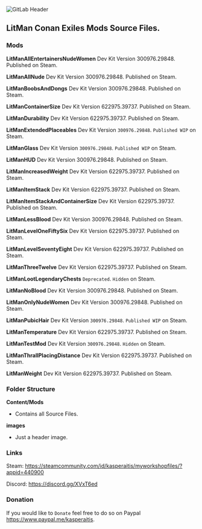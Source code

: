 ![GitLab Header](/images/gitlab_header.png)

## LitMan Conan Exiles Mods Source Files.

### Mods

**LitManAllEntertainersNudeWomen**
Dev Kit Version 300976.29848. Published on Steam.

**LitManAllNude**
Dev Kit Version 300976.29848. Published on Steam.

**LitManBoobsAndDongs**
Dev Kit Version 300976.29848. Published on Steam.

**LitManContainerSize**
Dev Kit Version 622975.39737. Published on Steam.

**LitManDurability**
Dev Kit Version 622975.39737. Published on Steam.

**LitManExtendedPlaceables**
Dev Kit Version `300976.29848`. `Published WIP` on Steam.

**LitManGlass**
Dev Kit Version `300976.29848`. `Published WIP` on Steam.

**LitManHUD**
Dev Kit Version 300976.29848. Published on Steam.

**LitManIncreasedWeight**
Dev Kit Version 622975.39737. Published on Steam.

**LitManItemStack**
Dev Kit Version 622975.39737. Published on Steam.

**LitManItemStackAndContainerSize**
Dev Kit Version 622975.39737. Published on Steam.

**LitManLessBlood**
Dev Kit Version 300976.29848. Published on Steam.

**LitManLevelOneFiftySix**
Dev Kit Version 622975.39737. Published on Steam.

**LitManLevelSeventyEight**
Dev Kit Version 622975.39737. Published on Steam.

**LitManThreeTwelve**
Dev Kit Version 622975.39737. Published on Steam.

**LitManLootLegendaryChests**
`Deprecated`. `Hidden` on Steam.

**LitManNoBlood**
Dev Kit Version 300976.29848. Published on Steam.

**LitManOnlyNudeWomen**
Dev Kit Version 300976.29848. Published on Steam.

**LitManPubicHair**
Dev Kit Version `300976.29848`. `Published WIP` on Steam.

**LitManTemperature**
Dev Kit Version 622975.39737. Published on Steam.

**LitManTestMod**
Dev Kit Version `300976.29848`. `Hidden` on Steam.

**LitManThrallPlacingDistance**
Dev Kit Version 622975.39737. Published on Steam.

**LitManWeight**
Dev Kit Version 622975.39737. Published on Steam.

### Folder Structure

**Content/Mods**
- Contains all Source Files.

**images**
- Just a header image.

### Links

Steam: https://steamcommunity.com/id/kasperaitis/myworkshopfiles/?appid=440900

Discord: https://discord.gg/XVxT6ed

### Donation

If you would like to `Donate` feel free to do so on Paypal https://www.paypal.me/kasperaitis.
